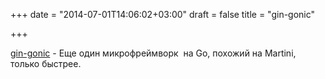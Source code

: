 +++
date = "2014-07-01T14:06:02+03:00"
draft = false
title = "gin-gonic"

+++

<p><a href="http://gin-gonic.github.io/gin/">gin-gonic</a>&nbsp;- Еще один микрофреймворк &nbsp;на Go, похожий на Martini, только быстрее.</p>

